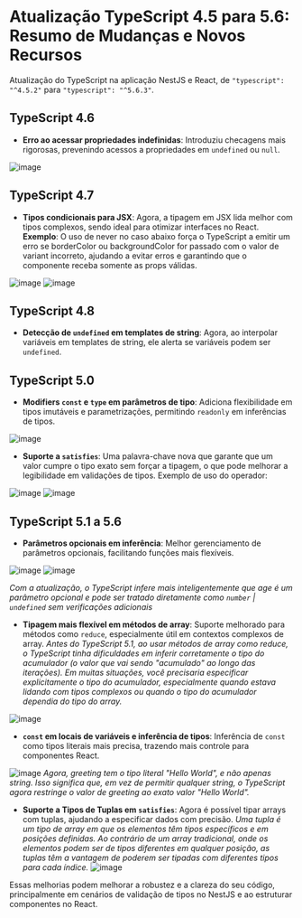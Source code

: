 # Atualização TypeScript 4.5 para 5.6: Resumo de Mudanças e Novos Recursos

  

Atualização do TypeScript na aplicação NestJS e React, de `"typescript": "^4.5.2"` para `"typescript": "^5.6.3"`.

  

## TypeScript 4.6

  

-  **Erro ao acessar propriedades indefinidas**: Introduziu checagens mais rigorosas, prevenindo acessos a propriedades em `undefined` ou `null`.

![image](https://github.com/user-attachments/assets/6db3c7cd-9c36-4a0b-8b40-ca7456c2fed3)


## TypeScript 4.7

  

-  **Tipos condicionais para JSX**: Agora, a tipagem em JSX lida melhor com tipos complexos, sendo ideal para otimizar interfaces no React. **Exemplo**: O uso de never no caso abaixo força o TypeScript a emitir um erro se borderColor ou backgroundColor for passado com o valor de variant incorreto, ajudando a evitar erros e garantindo que o componente receba somente as props válidas.









![image](https://github.com/user-attachments/assets/22039e13-b2ab-419c-ba2e-4d0b228e21d4)
![image](https://github.com/user-attachments/assets/4c90fd49-ae9c-47c6-aa97-5c99d5fb1f76)



  

## TypeScript 4.8

  

-  **Detecção de `undefined` em templates de string**: Agora, ao interpolar variáveis em templates de string, ele alerta se variáveis podem ser `undefined`.

  

## TypeScript 5.0

  

-  **Modifiers `const` e `type` em parâmetros de tipo**: Adiciona flexibilidade em tipos imutáveis e parametrizações, permitindo `readonly` em inferências de tipos.
  
![image](https://github.com/user-attachments/assets/b975a935-966a-422c-83b0-d85ce637ed72)


-  **Suporte a `satisfies`**: Uma palavra-chave nova que garante que um valor cumpre o tipo exato sem forçar a tipagem, o que pode melhorar a legibilidade em validações de tipos. Exemplo de uso do operador:

![image](https://github.com/user-attachments/assets/6dd0c3a6-2242-401b-b70f-89fd5d679539)
![image](https://github.com/user-attachments/assets/3bac10c5-e84e-49e2-9c8c-d2e18782598a)

  

## TypeScript 5.1 a 5.6

  

-  **Parâmetros opcionais em inferência**: Melhor gerenciamento de parâmetros opcionais, facilitando funções mais flexíveis.

![image](https://github.com/user-attachments/assets/057ba27f-ba9d-427e-bea4-8afd31063f8b)
![image](https://github.com/user-attachments/assets/1390943d-9a34-4f73-8cec-b266607a6d4c)

*Com a atualização, o TypeScript infere mais inteligentemente que age é um parâmetro opcional e pode ser tratado diretamente como `number` | `undefined` sem verificações adicionais*



-  **Tipagem mais flexível em métodos de array**: Suporte melhorado para métodos como `reduce`, especialmente útil em contextos complexos de array.
  *Antes do TypeScript 5.1, ao usar métodos de array como reduce, o TypeScript tinha dificuldades em inferir corretamente o tipo do acumulador (o valor que vai sendo "acumulado" ao longo das iterações). Em muitas situações, você precisaria especificar explicitamente o tipo do acumulador, especialmente quando estava lidando com tipos complexos ou quando o tipo do acumulador dependia do tipo do array.*
   
![image](https://github.com/user-attachments/assets/56fce46f-a72d-4359-a235-691ccde0e074)

-  **`const` em locais de variáveis e inferência de tipos**: Inferência de `const` como tipos literais mais precisa, trazendo mais controle para componentes React.

![image](https://github.com/user-attachments/assets/163aacf6-3424-4572-9ac1-63d9db86eef1)
*Agora, greeting tem o tipo literal "Hello World", e não apenas string. Isso significa que, em vez de permitir qualquer string, o TypeScript agora restringe o valor de greeting ao exato valor "Hello World".*

-  **Suporte a Tipos de Tuplas em `satisfies`**: Agora é possível tipar arrays com tuplas, ajudando a especificar dados com precisão.
*Uma tupla é um tipo de array em que os elementos têm tipos específicos e em posições definidas. Ao contrário de um array tradicional, onde os elementos podem ser de tipos diferentes em qualquer posição, as tuplas têm a vantagem de poderem ser tipadas com diferentes tipos para cada índice.*
![image](https://github.com/user-attachments/assets/2dab6870-eeed-471a-ad3f-90d7ca886785)

  

Essas melhorias podem melhorar a robustez e a clareza do seu código, principalmente em cenários de validação de tipos no NestJS e ao estruturar componentes no React.
